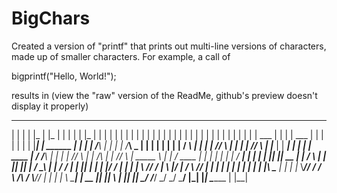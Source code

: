 # BigChars
Created a version of "printf" that prints out multi-line versions of characters, made up of smaller characters. For example, a call of 

bigprintf("Hello, World!");

results in (view the "raw" version of the ReadMe, github's preview doesn't display it properly)

 __      __                 __          __                                           _        _                             __                _      __
|  |    |  |               |_ |        |_ |                                         | |      | |                           |_ |              | |    |  |
|  |    |  |                | |         | |                                         | |      | |                            | |              | |    |  |
|  |    |  |                | |         | |          ___                            | |      | |     ___                    | |              | |    |  |
|  |____|  |    ______      | |         | |         /___\                           | |      | |    /___\    _              | |              | |    |  |
|          |   / _____\     | |         | |        //   \\                          | |      | |   //   \\  | |_______      | |        ______| |    |  |
|   ____   |  / /_____\\    | |         | |       //     \\                         | |  /\  | |  //     \\ |   _____ \     | |       /  ____  |    |  |
|  |    |  | / ________|    | |         | |       ||     ||        __               | | /  \ | |  ||     || |  /     \_\    | |      / /     | |    |__|
|  |    |  |/ /             | |         | |       \\     //       /  |              \ |/    \| /  \\     // | |             | |      | |     | |
|  |    |  |\ \________    _| |_       _| |_       \\___//      _/  /                \   /\   /    \\___//  | |            _| |_     \ \_____| |     __
|__|    |__| \ ________|  |_____|     |_____|       \___/      /___/                  \_/  \_/      \___/   |_|           |_____|     \_______ |    |__|
